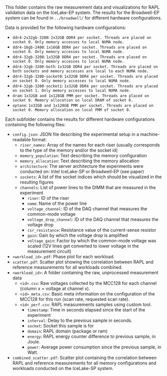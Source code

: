 This folder contains the raw measurement data and visualizations for RAPL validation data on the IceLake-EP system.
The results for the Broadwell-EP system can be found in `../broadwell/` for different hardware configurations.

Data is provided for the following hardware configurations:
- `ddr4-2x32gb-3200`: `2x32GB DDR4 per socket. Threads are placed on socket 0. Only memory accesses to local NUMA node.`
- `ddr4-16gb-2400`: `1x16GB DDR4 per socket. Threads are placed on socket 0. Only memory accesses to local NUMA node.`
- `ddr4-32gb-3200`: `1x32GB DDR4 per socket. Threads are placed on socket 0. Only memory accesses to local NUMA node.`
- `ddr4-32gb-3200-both`: `1x32GB DDR4 per socket. Threads are placed on both sockets and memory accesses are local to each NUMA node.`
- `ddr4-32gb-3200-socket0`: `1x32GB DDR4 per socket. Threads are placed on socket 0. Only memory accesses to local NUMA node.`
- `ddr4-32gb-3200-socket1`: `1x32GB DDR4 per socket. Threads are placed on socket 1. Only memory accesses to local NUMA node.`
- `dram`: `1x32GB and 1x128GB PMM per socket. Threads are placed on socket 0. Memory allocation on local DRAM of socket 0.`
- `optane`: `1x32GB and 1x128GB PMM per socket. Threads are placed on socket 0. Memory allocation on local PMM of socket 0.`

Each subfolder contains the results for different hardware configurations containing the following files:
- `config.json`: JSON file describing the experimental setup in a machine-readable format:
  - `riser_names`: Array of the names for each riser (usually corresponds to the type of the memory and/or the socket id)
  - `memory_population`: Text describing the memory configuration
  - `memory_allocation`: Text describing the memory allocation
  - `architecture`: The server architecture the experiments were conducted on: Intel IceLake-SP or Broadwell-EP (see paper)
  - `sockets`: A list of the socket indices which should be visualized in the resulting figures
  - `channels`: List of power lines to the DIMM that are measured in the experiment
    - `riser`: ID of the riser
    - `name`: Name of the power line
    - `voltage_channel`: ID of the DAQ channel that measures the common-mode voltage
    - `voltage_drop_channel`: ID of the DAQ channel that measures the voltage drop
    - `csr_resistance`: Resistance value of the current-sense resistor
    - `gain`: Gain by which the voltage drop is amplified
    - `voltage_gain`: Factor by which the common-mode voltage was scaled (12V lines get converted to lower voltage in the measurement circuit)
- `<workload_id>.pdf`: Phase plot for each workload.
- `scatter.pdf`: Scatter plot showing the correlation between RAPL and reference measurements for all workloads combined.
- `<workload_id>`: A folder containing the raw, unprocessed measurement data
  - `<id>.csv`: Raw voltages collected by the MCC128 for each channel (column x = voltage at channel x).
  - `<id>_meta.csv`: Basic meta information on the configuration of the MCC128 for this run (scan rate, requested scan rate).
  - `<id>_perf.csv`: RAPL measurements samples using custom tool. 
    - `timestamp`: Time in seconds elapsed since the start of the experiment
    - `interval`: Delay to the previous sample in seconds.
    - `socket`: Socket this sample is for
    - `domain`: RAPL domain (package or ram)
    - `energy`: RAPL energy counter difference to previous sample, in Joule.
    - `power`: Average power consumption since the previous sample, in Watt.
- `combined_scatter.pdf`: Scatter plot containing the correlation between RAPL and reference measurements for all memory configurations and workloads conducted on the IceLake-SP system.